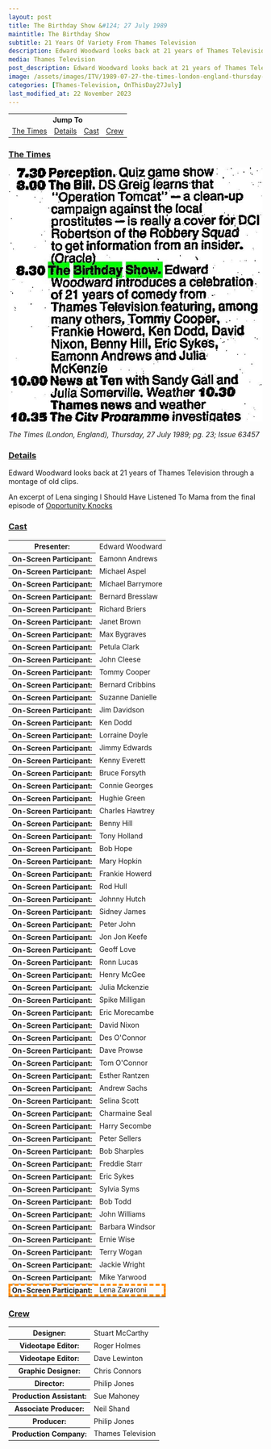 ```yaml
---
layout: post
title: The Birthday Show &#124; 27 July 1989
maintitle: The Birthday Show
subtitle: 21 Years Of Variety From Thames Television
description: Edward Woodward looks back at 21 years of Thames Television through a montage of old clips. An excerpt of Lena singing I Should Have Listened To Mama from the final episode of Opportunity Knocks is shown.
media: Thames Television
post_description: Edward Woodward looks back at 21 years of Thames Television through a montage of old clips. An excerpt of Lena singing I Should Have Listened To Mama from the final episode of Opportunity Knocks is shown.
image: /assets/images/ITV/1989-07-27-the-times-london-england-thursday-page-23-200x200.png
categories: [Thames-Television, OnThisDay27July]
last_modified_at: 22 November 2023
---
```


<table style="text-align:center;">
<tr><th colspan="5">Jump To</th></tr>

<tr>
<td><a href="#the-times">The Times</a></td>
<td><a href="#details">Details</a></td>
<td><a href="#cast">Cast</a></td>
<td><a href="#crew">Crew</a></td>
</tr>
</table>

### [The Times](#times)
![](/assets/images/ITV/1989-07-27-the-times-london-england-thursday-page-23.jpg)

<cite>The Times (London, England), Thursday, 27 July 1989; pg. 23; Issue 63457</cite>

### [Details](details)
Edward Woodward looks back at 21 years of Thames Television through a montage of old clips.

An excerpt of Lena singing I Should Have Listened To Mama from the final episode of [Opportunity Knocks](/1978-03-20-opportunity-knocks)

### [Cast](cast)
<table>
<tr><th>Presenter:</th><td>Edward Woodward</td></tr>
<tr><th>On-Screen Participant:</th><td>Eamonn Andrews</td></tr>
<tr><th>On-Screen Participant:</th><td>Michael Aspel</td></tr>
<tr><th>On-Screen Participant:</th><td>Michael Barrymore</td></tr>
<tr><th>On-Screen Participant:</th><td>Bernard Bresslaw</td></tr>
<tr><th>On-Screen Participant:</th><td>Richard Briers</td></tr>
<tr><th>On-Screen Participant:</th><td>Janet Brown</td></tr>
<tr><th>On-Screen Participant:</th><td>Max Bygraves</td></tr>
<tr><th>On-Screen Participant:</th><td>Petula Clark</td></tr>
<tr><th>On-Screen Participant:</th><td>John Cleese</td></tr>
<tr><th>On-Screen Participant:</th><td>Tommy Cooper</td></tr>
<tr><th>On-Screen Participant:</th><td>Bernard Cribbins</td></tr>
<tr><th>On-Screen Participant:</th><td>Suzanne Danielle</td></tr>
<tr><th>On-Screen Participant:</th><td>Jim Davidson</td></tr>
<tr><th>On-Screen Participant:</th><td>Ken Dodd</td></tr>
<tr><th>On-Screen Participant:</th><td>Lorraine Doyle</td></tr>
<tr><th>On-Screen Participant:</th><td>Jimmy Edwards</td></tr>
<tr><th>On-Screen Participant:</th><td>Kenny Everett</td></tr>
<tr><th>On-Screen Participant:</th><td>Bruce Forsyth</td></tr>
<tr><th>On-Screen Participant:</th><td>Connie Georges</td></tr>
<tr><th>On-Screen Participant:</th><td>Hughie Green</td></tr>
<tr><th>On-Screen Participant:</th><td>Charles Hawtrey</td></tr>
<tr><th>On-Screen Participant:</th><td>Benny Hill</td></tr>
<tr><th>On-Screen Participant:</th><td>Tony Holland</td></tr>
<tr><th>On-Screen Participant:</th><td>Bob Hope</td></tr>
<tr><th>On-Screen Participant:</th><td>Mary Hopkin</td></tr>
<tr><th>On-Screen Participant:</th><td>Frankie Howerd</td></tr>
<tr><th>On-Screen Participant:</th><td>Rod Hull</td></tr>
<tr><th>On-Screen Participant:</th><td>Johnny Hutch</td></tr>
<tr><th>On-Screen Participant:</th><td>Sidney James</td></tr>
<tr><th>On-Screen Participant:</th><td>Peter John</td></tr>
<tr><th>On-Screen Participant:</th><td>Jon Jon Keefe</td></tr>
<tr><th>On-Screen Participant:</th><td>Geoff Love</td></tr>
<tr><th>On-Screen Participant:</th><td>Ronn Lucas</td></tr>
<tr><th>On-Screen Participant:</th><td>Henry McGee</td></tr>
<tr><th>On-Screen Participant:</th><td>Julia Mckenzie</td></tr>
<tr><th>On-Screen Participant:</th><td>Spike Milligan</td></tr>
<tr><th>On-Screen Participant:</th><td>Eric Morecambe</td></tr>
<tr><th>On-Screen Participant:</th><td>David Nixon</td></tr>
<tr><th>On-Screen Participant:</th><td>Des O'Connor</td></tr>
<tr><th>On-Screen Participant:</th><td>Dave Prowse</td></tr>
<tr><th>On-Screen Participant:</th><td>Tom O'Connor</td></tr>
<tr><th>On-Screen Participant:</th><td>Esther Rantzen</td></tr>
<tr><th>On-Screen Participant:</th><td>Andrew Sachs</td></tr>
<tr><th>On-Screen Participant:</th><td>Selina Scott</td></tr>
<tr><th>On-Screen Participant:</th><td>Charmaine Seal</td></tr>
<tr><th>On-Screen Participant:</th><td>Harry Secombe</td></tr>
<tr><th>On-Screen Participant:</th><td>Peter Sellers</td></tr>
<tr><th>On-Screen Participant:</th><td>Bob Sharples</td></tr>
<tr><th>On-Screen Participant:</th><td>Freddie Starr</td></tr>
<tr><th>On-Screen Participant:</th><td>Eric Sykes</td></tr>
<tr><th>On-Screen Participant:</th><td>Sylvia Syms</td></tr>
<tr><th>On-Screen Participant:</th><td>Bob Todd</td></tr>
<tr><th>On-Screen Participant:</th><td>John Williams</td></tr>
<tr><th>On-Screen Participant:</th><td>Barbara Windsor</td></tr>
<tr><th>On-Screen Participant:</th><td>Ernie Wise</td></tr>
<tr><th>On-Screen Participant:</th><td>Terry Wogan</td></tr>
<tr><th>On-Screen Participant:</th><td>Jackie Wright</td></tr>
<tr><th>On-Screen Participant:</th><td>Mike Yarwood</td></tr>
<tr style="outline: 4px dashed darkorange; outline-offset: -4px;"><th>On-Screen Participant:</th><td>Lena Zavaroni</td></tr>
</table>

### [Crew](crew)
<table>
<tr><th>Designer:</th><td>Stuart McCarthy</td></tr>
<tr><th>Videotape Editor:</th><td>Roger Holmes</td></tr>
<tr><th>Videotape Editor:</th><td>Dave Lewinton</td></tr>
<tr><th>Graphic Designer:</th><td>Chris Connors</td></tr>
<tr><th>Director:</th><td>Philip Jones</td></tr>
<tr><th>Production Assistant:</th><td>Sue Mahoney</td></tr>
<tr><th>Associate Producer:</th><td>Neil Shand</td></tr>
<tr><th>Producer:</th><td>Philip Jones</td></tr>
<tr><th>Production Company:</th><td>Thames Television</td></tr>
</table>

